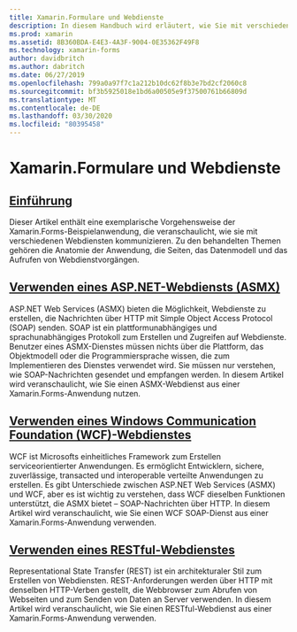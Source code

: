```yaml
---
title: Xamarin.Formulare und Webdienste
description: In diesem Handbuch wird erläutert, wie Sie mit verschiedenen Webdiensten kommunizieren, um CRUD-Funktionen (Create, Read, Update, Delete) für eine Xamarin.Forms-Anwendung bereitzustellen. Zu den behandelten Themen gehören die Kommunikation mit ASMX-Diensten, WCF-Dienste und REST-Dienste.
ms.prod: xamarin
ms.assetid: 8B360BDA-E4E3-4A3F-9004-0E35362F49F8
ms.technology: xamarin-forms
author: davidbritch
ms.author: dabritch
ms.date: 06/27/2019
ms.openlocfilehash: 799a0a97f7c1a212b10dc62f8b3e7bd2cf2060c8
ms.sourcegitcommit: bf3b5925018e1bd6a00505e9f37500761b66809d
ms.translationtype: MT
ms.contentlocale: de-DE
ms.lasthandoff: 03/30/2020
ms.locfileid: "80395458"
---
```

# <a name="xamarinforms-and-web-services"></a>Xamarin.Formulare und Webdienste

## <a name="introduction"></a>[Einführung](introduction.md)

Dieser Artikel enthält eine exemplarische Vorgehensweise der Xamarin.Forms-Beispielanwendung, die veranschaulicht, wie sie mit verschiedenen Webdiensten kommunizieren. Zu den behandelten Themen gehören die Anatomie der Anwendung, die Seiten, das Datenmodell und das Aufrufen von Webdienstvorgängen.

## <a name="consume-an-aspnet-web-service-asmx"></a>[Verwenden eines ASP.NET-Webdiensts (ASMX)](~/xamarin-forms/data-cloud/web-services/asmx.md)

ASP.NET Web Services (ASMX) bieten die Möglichkeit, Webdienste zu erstellen, die Nachrichten über HTTP mit Simple Object Access Protocol (SOAP) senden. SOAP ist ein plattformunabhängiges und sprachunabhängiges Protokoll zum Erstellen und Zugreifen auf Webdienste. Benutzer eines ASMX-Dienstes müssen nichts über die Plattform, das Objektmodell oder die Programmiersprache wissen, die zum Implementieren des Dienstes verwendet wird. Sie müssen nur verstehen, wie SOAP-Nachrichten gesendet und empfangen werden. In diesem Artikel wird veranschaulicht, wie Sie einen ASMX-Webdienst aus einer Xamarin.Forms-Anwendung nutzen.

## <a name="consume-a-windows-communication-foundation-wcf-web-service"></a>[Verwenden eines Windows Communication Foundation (WCF)-Webdienstes](~/xamarin-forms/data-cloud/web-services/wcf.md)

WCF ist Microsofts einheitliches Framework zum Erstellen serviceorientierter Anwendungen. Es ermöglicht Entwicklern, sichere, zuverlässige, transacted und interoperable verteilte Anwendungen zu erstellen. Es gibt Unterschiede zwischen ASP.NET Web Services (ASMX) und WCF, aber es ist wichtig zu verstehen, dass WCF dieselben Funktionen unterstützt, die ASMX bietet – SOAP-Nachrichten über HTTP. In diesem Artikel wird veranschaulicht, wie Sie einen WCF SOAP-Dienst aus einer Xamarin.Forms-Anwendung verwenden.

## <a name="consume-a-restful-web-service"></a>[Verwenden eines RESTful-Webdienstes](~/xamarin-forms/data-cloud/web-services/rest.md)

Representational State Transfer (REST) ist ein architekturaler Stil zum Erstellen von Webdiensten. REST-Anforderungen werden über HTTP mit denselben HTTP-Verben gestellt, die Webbrowser zum Abrufen von Webseiten und zum Senden von Daten an Server verwenden. In diesem Artikel wird veranschaulicht, wie Sie einen RESTful-Webdienst aus einer Xamarin.Forms-Anwendung verwenden.
